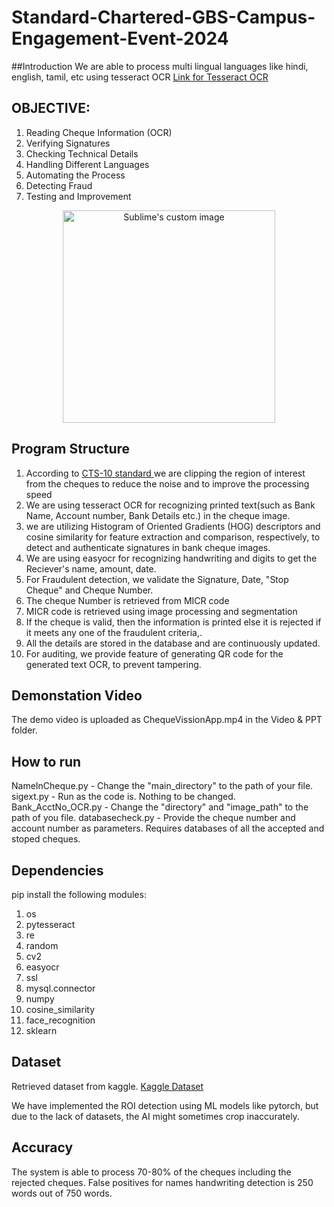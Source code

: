 # Standard-Chartered-GBS-Campus-Engagement-Event-2024

##Introduction
We are able to process multi lingual languages like hindi, english, tamil, etc using tesseract OCR
<a href>Link for Tesseract OCR</a>

## OBJECTIVE:

1. Reading Cheque Information (OCR)
2. Verifying Signatures
3. Checking Technical Details
4. Handling Different Languages
5. Automating the Process
6. Detecting Fraud
7. Testing and Improvement

<p align="center"><img src ="https://repository-images.githubusercontent.com/273438480/c3235400-c851-11ea-9011-4c77828502cf" height="340" alt="Sublime's custom image" /></p>

## Program Structure
1) According to <a href = "https://rbidocs.rbi.org.in/rdocs/content/PDFs/SCFR220210.pdf">CTS-10 standard </a> we are clipping the region of interest from the cheques to reduce the noise and to improve the processing speed
2) We are using tesseract OCR for recognizing printed text(such as Bank Name, Account number, Bank Details etc.) in the cheque image.
3) we are utilizing Histogram of Oriented Gradients (HOG) descriptors and cosine similarity for feature extraction and comparison, respectively, to detect and authenticate signatures in bank cheque images.
4) We are using easyocr for recognizing handwriting and digits to get the Reciever's name, amount, date.
5) For Fraudulent detection, we validate the Signature, Date, "Stop Cheque" and Cheque Number.
6) The cheque Number is retrieved from MICR code
7) MICR code is retrieved using image processing and segmentation
8) If the cheque is valid, then the information is printed else it is rejected if it meets any one of the fraudulent criteria,.
9) All the details are stored in the database and are continuously updated.
10) For auditing, we provide feature of generating QR code for the generated text OCR, to prevent tampering.

## Demonstation Video
The demo video is uploaded as ChequeVissionApp.mp4 in the Video & PPT folder.


## How to run
NameInCheque.py - Change the "main_directory" to the path of your file.
sigext.py - Run as the code is. Nothing to be changed.
Bank_AcctNo_OCR.py - Change the "directory" and "image_path" to the path of you file.
databasecheck.py - Provide the cheque number and account number as parameters. Requires databases of all the accepted and stoped cheques.


## Dependencies 
pip install the following modules:
1. os
2. pytesseract
3. re
4. random
5. cv2
6. easyocr
7. ssl
8. mysql.connector
9. numpy
10. cosine_similarity
11. face_recognition
12. sklearn

## Dataset
Retrieved dataset from kaggle.
<a href = "https://www.kaggle.com/datasets/74caca03d8d6a1e3ec07f412cc6f5594ab2961fddcdc210d0215aee5589e985b/data?select=object-detection.pbtxt"> Kaggle Dataset </a>

We have implemented the ROI detection using ML models like pytorch, but due to the lack of datasets, the AI might sometimes crop inaccurately.


## Accuracy
The system is able to process 70-80% of the cheques including the rejected cheques.
False positives for names handwriting detection is 250 words out of 750 words.
